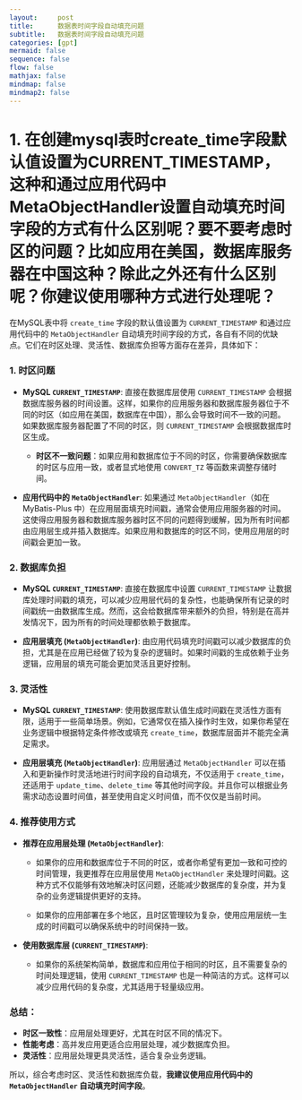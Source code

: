 ```yaml
---
layout:     post
title:      数据表时间字段自动填充问题
subtitle:   数据表时间字段自动填充问题
categories: [gpt]
mermaid: false
sequence: false
flow: false
mathjax: false
mindmap: false
mindmap2: false
---
```


# 1. 在创建mysql表时create_time字段默认值设置为CURRENT_TIMESTAMP，这种和通过应用代码中MetaObjectHandler设置自动填充时间字段的方式有什么区别呢？要不要考虑时区的问题？比如应用在美国，数据库服务器在中国这种？除此之外还有什么区别呢？你建议使用哪种方式进行处理呢？
在MySQL表中将 `create_time` 字段的默认值设置为 `CURRENT_TIMESTAMP` 和通过应用代码中的 `MetaObjectHandler` 自动填充时间字段的方式，各自有不同的优缺点。它们在时区处理、灵活性、数据库负担等方面存在差异，具体如下：

### 1. **时区问题**
- **MySQL `CURRENT_TIMESTAMP`**: 直接在数据库层使用 `CURRENT_TIMESTAMP` 会根据数据库服务器的时间设置。这样，如果你的应用服务器和数据库服务器位于不同的时区（如应用在美国，数据库在中国），那么会导致时间不一致的问题。如果数据库服务器配置了不同的时区，则 `CURRENT_TIMESTAMP` 会根据数据库时区生成。
  
  - **时区不一致问题**：如果应用和数据库位于不同的时区，你需要确保数据库的时区与应用一致，或者显式地使用 `CONVERT_TZ` 等函数来调整存储时间。

- **应用代码中的 `MetaObjectHandler`**: 如果通过 `MetaObjectHandler`（如在 MyBatis-Plus 中）在应用层面填充时间戳，通常会使用应用服务器的时间。这使得应用服务器和数据库服务器时区不同的问题得到缓解，因为所有时间都由应用层生成并插入数据库。如果应用和数据库的时区不同，使用应用层的时间戳会更加一致。

### 2. **数据库负担**
- **MySQL `CURRENT_TIMESTAMP`**: 直接在数据库中设置 `CURRENT_TIMESTAMP` 让数据库处理时间戳的填充，可以减少应用层代码的复杂性，也能确保所有记录的时间戳统一由数据库生成。然而，这会给数据库带来额外的负担，特别是在高并发情况下，因为所有的时间处理都依赖于数据库。

- **应用层填充 (`MetaObjectHandler`)**: 由应用代码填充时间戳可以减少数据库的负担，尤其是在应用已经做了较为复杂的逻辑时。如果时间戳的生成依赖于业务逻辑，应用层的填充可能会更加灵活且更好控制。

### 3. **灵活性**
- **MySQL `CURRENT_TIMESTAMP`**: 使用数据库默认值生成时间戳在灵活性方面有限，适用于一些简单场景。例如，它通常仅在插入操作时生效，如果你希望在业务逻辑中根据特定条件修改或填充 `create_time`，数据库层面并不能完全满足需求。

- **应用层填充 (`MetaObjectHandler`)**: 应用层通过 `MetaObjectHandler` 可以在插入和更新操作时灵活地进行时间字段的自动填充，不仅适用于 `create_time`，还适用于 `update_time`、`delete_time` 等其他时间字段。并且你可以根据业务需求动态设置时间值，甚至使用自定义时间值，而不仅仅是当前时间。

### 4. **推荐使用方式**
- **推荐在应用层处理 (`MetaObjectHandler`)**: 
  - 如果你的应用和数据库位于不同的时区，或者你希望有更加一致和可控的时间管理，我更推荐在应用层使用 `MetaObjectHandler` 来处理时间戳。这种方式不仅能够有效地解决时区问题，还能减少数据库的复杂度，并为复杂的业务逻辑提供更好的支持。
  
  - 如果你的应用部署在多个地区，且时区管理较为复杂，使用应用层统一生成的时间戳可以确保系统中的时间保持一致。

- **使用数据库层 (`CURRENT_TIMESTAMP`)**:
  - 如果你的系统架构简单，数据库和应用位于相同的时区，且不需要复杂的时间处理逻辑，使用 `CURRENT_TIMESTAMP` 也是一种简洁的方式。这样可以减少应用代码的复杂度，尤其适用于轻量级应用。

### 总结：
- **时区一致性**：应用层处理更好，尤其在时区不同的情况下。
- **性能考虑**：高并发应用更适合应用层处理，减少数据库负担。
- **灵活性**：应用层处理更具灵活性，适合复杂业务逻辑。
  
所以，综合考虑时区、灵活性和数据库负载，**我建议使用应用代码中的 `MetaObjectHandler` 自动填充时间字段**。
